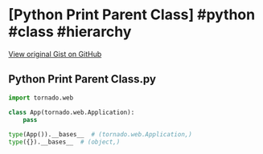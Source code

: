 # [Python Print Parent Class] #python #class #hierarchy

[View original Gist on GitHub](https://gist.github.com/Integralist/b42349c1f20782484d837118f9fb7ad8)

## Python Print Parent Class.py

```python
import tornado.web

class App(tornado.web.Application):
	pass
    
type(App()).__bases__  # (tornado.web.Application,)
type({}).__bases__  # (object,)
```

